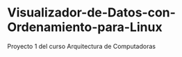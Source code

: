 # Visualizador-de-Datos-con-Ordenamiento-para-Linux
Proyecto 1 del curso Arquitectura de Computadoras
